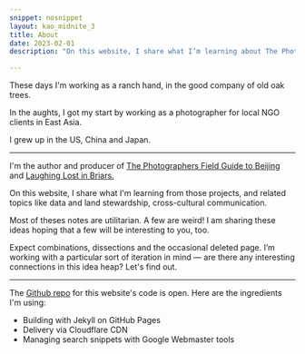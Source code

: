 ```yaml
---
snippet: nosnippet
layout: kao_midnite_3
title: About 
date: 2023-02-01
description: "On this website, I share what I’m learning about The Photographers Field Guide to Beijing and Laughing Lost in Briars"

---
```




These days I'm working as a ranch hand, in the good company of old oak trees.

In the aughts, I got my start by working as a photographer for local NGO clients in East Asia.

I grew up in the US, China and Japan.


---


I'm the author and producer of [The Photographers Field Guide to Beijing] and [Laughing Lost in Briars.]

On this website, I share what I'm learning from those projects, and related topics like data and land stewardship, cross-cultural communication.

Most of theses notes are utilitarian. A few are weird! I am sharing these ideas hoping that a few will be interesting to you, too.

Expect combinations, dissections and the occasional deleted page. I’m working with a particular sort of iteration in mind — are there any interesting connections in this idea heap? Let's find out.

[The Photographers Field Guide to Beijing]: https://www.zachmccabe.com/beijing

[Laughing Lost in Briars.]: https://www.zachmccabe.com/briars


---


The [Github repo] for this website's code is open. Here are the ingredients I'm using:

+ Building with Jekyll on GitHub Pages
+ Delivery via Cloudflare CDN
+ Managing search snippets with Google Webmaster tools


[Github repo]: https://github.com/zachmccabe/zachmccabe.github.io

